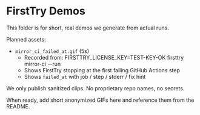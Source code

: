 # FirstTry Demos

This folder is for short, real demos we generate from actual runs.

Planned assets:
- `mirror_ci_failed_at.gif` (5s)
  - Recorded from: FIRSTTRY_LICENSE_KEY=TEST-KEY-OK firsttry mirror-ci --run
  - Shows FirstTry stopping at the first failing GitHub Actions step
  - Shows `failed_at` with job / step / stderr / fix hint

We only publish sanitized clips. No proprietary repo names, no secrets.

When ready, add short anonymized GIFs here and reference them from the README.
